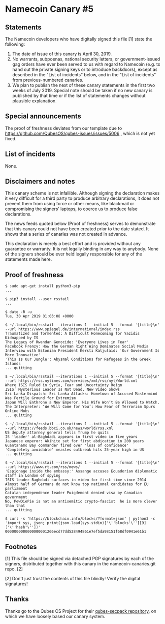 # Namecoin Canary #5

## Statements

The Namecoin developers who have digitally signed this file [1] state the following:

1. The date of issue of this canary is April 30, 2019.
2. No warrants, subpoenas, national security letters, or government-issued gag orders have ever been served to us with regard to Namecoin (e.g. to hand out the private signing keys or to introduce backdoors), except as described in the "List of incidents" below, and in the "List of incidents" from previous-numbered canaries.
3. We plan to publish the next of these canary statements in the first two weeks of July 2019. Special note should be taken if no new canary is published by that time or if the list of statements changes without plausible explanation.

## Special announcements

The proof of freshness deviates from our template due to https://github.com/QubesOS/qubes-issues/issues/5006 , which is not yet fixed.

## List of incidents

None.

## Disclaimers and notes

This canary scheme is not infallible. Although signing the declaration makes it very difficult for a third party to produce arbitrary declarations, it does not prevent them from using force or other means, like blackmail or compromising the signers' laptops, to coerce us to produce false declarations.

The news feeds quoted below (Proof of freshness) serves to demonstrate that this canary could not have been created prior to the date stated.  It shows that a series of canaries was not created in advance.

This declaration is merely a best effort and is provided without any guarantee or warranty. It is not legally binding in any way to anybody. None of the signers should be ever held legally responsible for any of the statements made here.

## Proof of freshness

~~~
$ sudo apt-get install python3-pip
...

$ pip3 install --user rsstail
...

$ date -R -u
Tue, 30 Apr 2019 01:03:08 +0000

$ ~/.local/bin/rsstail --iterations 1 --initial 5 --format '{title}\n' --url https://www.spiegel.de/international/index.rss
Traumatized and Tormented: A Difficult Homecoming for Yazidis Kidnapped by IS
The Legacy of Rwandan Genocide: 'Everyone Lives in Fear'
Facebook Frenzy: How the German Right Wing Dominates Social Media
Interview with Estonian President Kersti Kaljulaid: 'Our Government Is More Innovative'
'This Is Our Jungle': Abysmal Conditions for Refugees in the Greek Islands
... quitting

$ ~/.local/bin/rsstail --iterations 1 --initial 5 --format '{title}\n' --url https://rss.nytimes.com/services/xml/rss/nyt/World.xml
Where ISIS Ruled in Syria, Fear and Uncertainty Reign
ISIS’ Mysterious Leader Is Not Dead, New Video Shows
Sri Lanka Dispatch: Sri Lanka Attacks: Hometown of Accused Mastermind Was Fertile Ground for Extremism
Japan Will Enthrone a New Emperor. His Wife Won’t Be Allowed to Watch.
The Interpreter: ‘We Will Come for You’: How Fear of Terrorism Spurs Online Mobs
... quitting

$ ~/.local/bin/rsstail --iterations 1 --initial 5 --format '{title}\n' --url https://feeds.bbci.co.uk/news/world/rss.xml
US deputy attorney general tells Trump he quits
IS 'leader' al-Baghdadi appears in first video in five years
Japanese emperor: Akihito set for first abdication in 200 years
Guantanamo Bay commander fired over 'loss of confidence'
'Completely avoidable' measles outbreak hits 25-year high in US
... quitting

$ ~/.local/bin/rsstail --iterations 1 --initial 5 --format '{title}\n' --url https://www.rt.com/rss/news/
'Espionage inside the embassy:' Assange accuses Ecuadorian diplomatic staff in London of spying
ISIS leader Baghdadi surfaces in video for first time since 2014
Almost half of Germans do not know top national candidates for EU parliament
Catalan independence leader Puigdemont denied visa by Canadian government
No, PewDiePie is not an antisemitic crypto-fascist  he is more clever than that
... quitting

$ curl -s 'https://blockchain.info/blocks/?format=json' | python3 -c 'import sys, json; print(json.load(sys.stdin)['\''blocks'\''][9]['\''hash'\''])'
0000000000000000001266ecd77dd528494861e7ef5da98151f68df0941e61b1
~~~

## Footnotes

[1] This file should be signed via detached PGP signatures by each of the signers, distributed together with this canary in the namecoin-canaries.git repo. [2]

[2] Don't just trust the contents of this file blindly! Verify the digital signatures!

## Thanks

Thanks go to the Qubes OS Project for their [qubes-secpack repository](https://www.qubes-os.org/security/pack/), on which we have loosely based our canary system.
